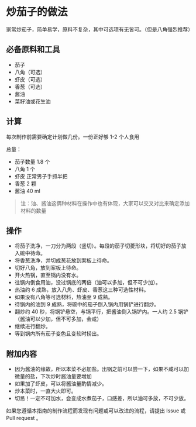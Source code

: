 # 炒茄子的做法

家常炒茄子，简单易学，原料不复杂，其中可选项有无皆可。（但是八角强烈推荐）

## 必备原料和工具

- 茄子
- 八角（可选）
- 虾皮（可选）
- 香葱（可选）
- 酱油
- 菜籽油或花生油

## 计算

每次制作前需要确定计划做几份。一份正好够 1-2 个人食用

总量：

- 茄子数量 1.8 个
- 八角 1 个
- 虾皮 正常男子手抓半把
- 香葱 2 颗
- 酱油 40 ml

> 注：油、酱油这俩种材料在操作中也有体现，大家可以交叉对比来确定添加材料的数量

## 操作

- 将茄子洗净，一刀分为两段（竖切）。每段的茄子切菱形块，将切好的茄子放入碗中待命。
- 将香葱洗净，并切成葱花放到案板上待命。
- 切好八角，放到案板上待命。
- 开火热锅，直至锅内没有水。
- 往锅内倒食用油，没过锅底的两倍（油可以多加，但不可少加）。
- 热油约 6 成熟，放入八角、虾皮、香葱这三种可选性材料。
- 如果没有八角等可选材料，热油至 9 成熟。
- 待锅内的油到 9 成熟，将碗中的茄子倒入锅内用锅铲进行翻炒。
- 翻炒约 40 秒，将锅铲悬空，与锅平行，把酱油倒入锅铲内。一人约 2.5 锅铲（酱油可以少加，但不可多加，会咸）
- 继续进行翻炒。
- 等到锅内所有茄子变色且变软时捞出。

## 附加内容

- 因为酱油的缘故，所以本菜不必加盐。出锅之前可以尝一下，如果不咸可以加微量的盐，下次炒时酱油量要增加
- 如果加了虾皮，可以将酱油量酌情减少。
- 炒本菜时，一直大火即可。
- 切忌！一定不可加水，会变成水煮茄子，口感差，所以油可多放，不可少放。

如果您遵循本指南的制作流程而发现有问题或可以改进的流程，请提出 Issue 或 Pull request 。
